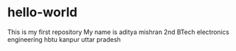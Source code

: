# hello-world
This is my first repository
My name is aditya mishran 2nd BTech electronics engineering
hbtu
kanpur 
uttar pradesh
